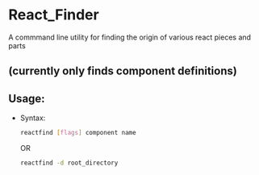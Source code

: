 # React_Finder
A commmand line utility for finding the origin of various react pieces and parts

(currently only finds component definitions)
---

## Usage:

* Syntax:

  ```bash
  reactfind [flags] component name
  ```
  
  OR
  
  ```bash
  reactfind -d root_directory
  ```
  

